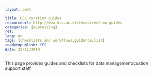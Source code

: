 ```yaml
---
layout: post 

title: DCC curation guides
resourceurl: http://www.dcc.ac.uk/resources/how-guides
categories: [appraising]
ref: 
lang: en
tags: [checklists and workflows,guidance,list]
readytopublish: YES
date: 25/11/2019
---
```

This page provides guides and checklists for data management/cuation support staff